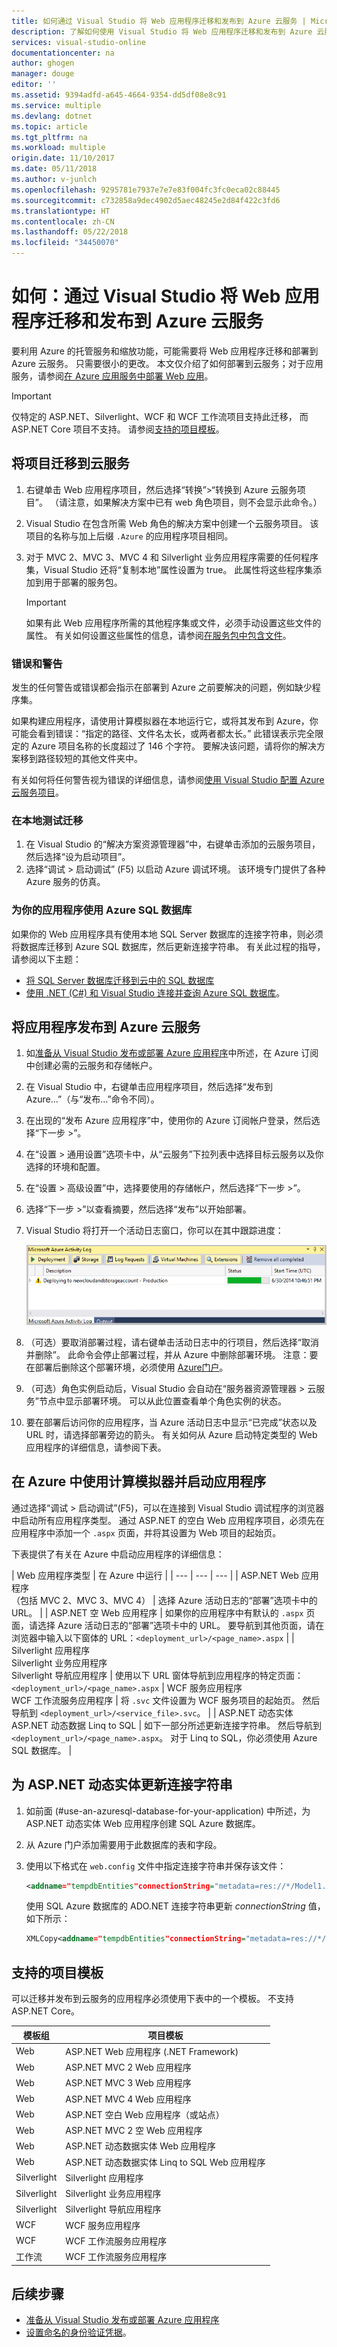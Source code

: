 ```yaml
---
title: 如何通过 Visual Studio 将 Web 应用程序迁移和发布到 Azure 云服务 | Microsoft Docs
description: 了解如何使用 Visual Studio 将 Web 应用程序迁移和发布到 Azure 云服务
services: visual-studio-online
documentationcenter: na
author: ghogen
manager: douge
editor: ''
ms.assetid: 9394adfd-a645-4664-9354-dd5df08e8c91
ms.service: multiple
ms.devlang: dotnet
ms.topic: article
ms.tgt_pltfrm: na
ms.workload: multiple
origin.date: 11/10/2017
ms.date: 05/11/2018
ms.author: v-junlch
ms.openlocfilehash: 9295781e7937e7e7e83f004fc3fc0eca02c88445
ms.sourcegitcommit: c732858a9dec4902d5aec48245e2d84f422c3fd6
ms.translationtype: HT
ms.contentlocale: zh-CN
ms.lasthandoff: 05/22/2018
ms.locfileid: "34450070"
---
```

# <a name="how-to-migrate-and-publish-a-web-application-to-an-azure-cloud-service-from-visual-studio"></a>如何：通过 Visual Studio 将 Web 应用程序迁移和发布到 Azure 云服务

要利用 Azure 的托管服务和缩放功能，可能需要将 Web 应用程序迁移和部署到 Azure 云服务。 只需要很小的更改。 本文仅介绍了如何部署到云服务；对于应用服务，请参阅[在 Azure 应用服务中部署 Web 应用](app-service/app-service-deploy-local-git.md)。

> [!Important]
> 仅特定的 ASP.NET、Silverlight、WCF 和 WCF 工作流项目支持此迁移， 而 ASP.NET Core 项目不支持。 请参阅[支持的项目模板](#supported-project-templates)。

## <a name="migrate-a-project-to-cloud-services"></a>将项目迁移到云服务

1. 右键单击 Web 应用程序项目，然后选择“转换”>“转换到 Azure 云服务项目”。 （请注意，如果解决方案中已有 web 角色项目，则不会显示此命令。）
1. Visual Studio 在包含所需 Web 角色的解决方案中创建一个云服务项目。 该项目的名称与加上后缀 `.Azure` 的应用程序项目相同。
1. 对于 MVC 2、MVC 3、MVC 4 和 Silverlight 业务应用程序需要的任何程序集，Visual Studio 还将“复制本地”属性设置为 true。 此属性将这些程序集添加到用于部署的服务包。

   > [!Important]
   > 如果有此 Web 应用程序所需的其他程序集或文件，必须手动设置这些文件的属性。 有关如何设置这些属性的信息，请参阅[在服务包中包含文件](#include-files-in-the-service-package)。

### <a name="errors-and-warnings"></a>错误和警告

发生的任何警告或错误都会指示在部署到 Azure 之前要解决的问题，例如缺少程序集。

如果构建应用程序，请使用计算模拟器在本地运行它，或将其发布到 Azure，你可能会看到错误：“指定的路径、文件名太长，或两者都太长。” 此错误表示完全限定的 Azure 项目名称的长度超过了 146 个字符。 要解决该问题，请将你的解决方案移到路径较短的其他文件夹中。

有关如何将任何警告视为错误的详细信息，请参阅[使用 Visual Studio 配置 Azure 云服务项目](vs-azure-tools-configuring-an-azure-project.md)。

### <a name="test-the-migration-locally"></a>在本地测试迁移

1. 在 Visual Studio 的“解决方案资源管理器”中，右键单击添加的云服务项目，然后选择“设为启动项目”。
1. 选择“调试 > 启动调试” (F5) 以启动 Azure 调试环境。 该环境专门提供了各种 Azure 服务的仿真。

### <a name="use-an-azure-sql-database-for-your-application"></a>为你的应用程序使用 Azure SQL 数据库

如果你的 Web 应用程序具有使用本地 SQL Server 数据库的连接字符串，则必须将数据库迁移到 Azure SQL 数据库，然后更新连接字符串。 有关此过程的指导，请参阅以下主题：

- [将 SQL Server 数据库迁移到云中的 SQL 数据库](sql-database/sql-database-cloud-migrate.md)
- [使用 .NET (C#) 和 Visual Studio 连接并查询 Azure SQL 数据库](sql-database/sql-database-connect-query-dotnet-visual-studio.md)。

## <a name="publish-the-application-to-azure-cloud-service"></a>将应用程序发布到 Azure 云服务

1. 如[准备从 Visual Studio 发布或部署 Azure 应用程序](vs-azure-tools-cloud-service-publish-set-up-required-services-in-visual-studio.md)中所述，在 Azure 订阅中创建必需的云服务和存储帐户。
1. 在 Visual Studio 中，右键单击应用程序项目，然后选择“发布到 Azure...”（与“发布...”命令不同）。
1. 在出现的“发布 Azure 应用程序”中，使用你的 Azure 订阅帐户登录，然后选择“下一步 >”。
1. 在“设置 > 通用设置”选项卡中，从“云服务”下拉列表中选择目标云服务以及你选择的环境和配置。 
1. 在“设置 > 高级设置”中，选择要使用的存储帐户，然后选择“下一步 >”。
1. 选择“下一步 >”以查看摘要，然后选择“发布”以开始部署。
1. Visual Studio 将打开一个活动日志窗口，你可以在其中跟踪进度：

    ![VST_AzureActivityLog](./media/vs-azure-tools-migrate-publish-web-app-to-cloud-service/IC744149.png)

1. （可选）要取消部署过程，请右键单击活动日志中的行项目，然后选择“取消并删除”。 此命令会停止部署过程，并从 Azure 中删除部署环境。 注意：要在部署后删除这个部署环境，必须使用 [Azure门户](https://portal.azure.cn)。
1. （可选）角色实例启动后，Visual Studio 会自动在“服务器资源管理器 > 云服务”节点中显示部署环境。 可以从此位置查看单个角色实例的状态。
1. 要在部署后访问你的应用程序，当 Azure 活动日志中显示“已完成”状态以及 URL 时，请选择部署旁边的箭头。 有关如何从 Azure 启动特定类型的 Web 应用程序的详细信息，请参阅下表。

## <a name="using-the-compute-emulator-and-starting-application-in-azure"></a>在 Azure 中使用计算模拟器并启动应用程序

通过选择“调试 > 启动调试”(F5)，可以在连接到 Visual Studio 调试程序的浏览器中启动所有应用程序类型。 通过 ASP.NET 的空白 Web 应用程序项目，必须先在应用程序中添加一个 `.aspx` 页面，并将其设置为 Web 项目的起始页。

下表提供了有关在 Azure 中启动应用程序的详细信息：

   | Web 应用程序类型 | 在 Azure 中运行 |
   | --- | --- | --- |
   | ASP.NET Web 应用程序<br/>（包括 MVC 2、MVC 3、MVC 4） | 选择 Azure 活动日志的“部署”选项卡中的 URL。 |
   | ASP.NET 空 Web 应用程序 | 如果你的应用程序中有默认的 `.aspx` 页面，请选择 Azure 活动日志的“部署”选项卡中的 URL。 要导航到其他页面，请在浏览器中输入以下窗体的 URL：`<deployment_url>/<page_name>.aspx` |
   | Silverlight 应用程序<br/>Silverlight 业务应用程序<br/>Silverlight 导航应用程序 | 使用以下 URL 窗体导航到应用程序的特定页面：`<deployment_url>/<page_name>.aspx` |
    WCF 服务应用程序<br/>WCF 工作流服务应用程序 | 将 `.svc` 文件设置为 WCF 服务项目的起始页。 然后导航到 `<deployment_url>/<service_file>.svc`。 |
   | ASP.NET 动态实体<br/>ASP.NET 动态数据 Linq to SQL | 如下一部分所述更新连接字符串。 然后导航到 `<deployment_url>/<page_name>.aspx`。 对于 Linq to SQL，你必须使用 Azure SQL 数据库。 |

## <a name="update-a-connection-string-for-aspnet-dynamic-entities"></a>为 ASP.NET 动态实体更新连接字符串

1. 如前面 (#use-an-azuresql-database-for-your-application) 中所述，为 ASP.NET 动态实体 Web 应用程序创建 SQL Azure 数据库。
1. 从 Azure 门户添加需要用于此数据库的表和字段。
1. 使用以下格式在 `web.config` 文件中指定连接字符串并保存该文件：

    ```xml
    <addname="tempdbEntities"connectionString="metadata=res://*/Model1.csdl|res://*/Model1.ssdl|res://*/Model1.msl;provider=System.Data.SqlClient;provider connection string=&quot;data source=<server name>\SQLEXPRESS;initial catalog=<database name>;integrated security=True;multipleactiveresultsets=True;App=EntityFramework&quot;"providerName="System.Data.EntityClient"/>
    ```

    使用 SQL Azure 数据库的 ADO.NET 连接字符串更新 *connectionString* 值，如下所示：

    ```xml
    XMLCopy<addname="tempdbEntities"connectionString="metadata=res://*/Model1.csdl|res://*/Model1.ssdl|res://*/Model1.msl;provider=System.Data.SqlClient;provider connection string=&quot;Server=tcp:<SQL Azure server name>.database.chinacloudapi.cn,1433;Database=<database name>;User ID=<user name>;Password=<password>;Trusted_Connection=False;Encrypt=True;multipleactiveresultsets=True;App=EntityFramework&quot;"providerName="System.Data.EntityClient"/>
    ```

## <a name="supported-project-templates"></a>支持的项目模板

可以迁移并发布到云服务的应用程序必须使用下表中的一个模板。 不支持 ASP.NET Core。

| 模板组 | 项目模板 |
| --- | --- |
| Web | ASP.NET Web 应用程序 (.NET Framework) |
| Web | ASP.NET MVC 2 Web 应用程序 |
| Web | ASP.NET MVC 3 Web 应用程序 |
| Web | ASP.NET MVC 4 Web 应用程序 |
| Web | ASP.NET 空白 Web 应用程序（或站点） |
| Web | ASP.NET MVC 2 空 Web 应用程序 |
| Web | ASP.NET 动态数据实体 Web 应用程序 |
| Web | ASP.NET 动态数据实体 Linq to SQL Web 应用程序 |
| Silverlight | Silverlight 应用程序 |
| Silverlight | Silverlight 业务应用程序 |
| Silverlight | Silverlight 导航应用程序 |
| WCF | WCF 服务应用程序 |
| WCF | WCF 工作流服务应用程序 |
| 工作流 | WCF 工作流服务应用程序 |

## <a name="next-steps"></a>后续步骤

- [准备从 Visual Studio 发布或部署 Azure 应用程序](vs-azure-tools-cloud-service-publish-set-up-required-services-in-visual-studio.md)
- [设置命名的身份验证凭据](vs-azure-tools-setting-up-named-authentication-credentials.md)。

<!-- Update_Description: update metedata properties -->